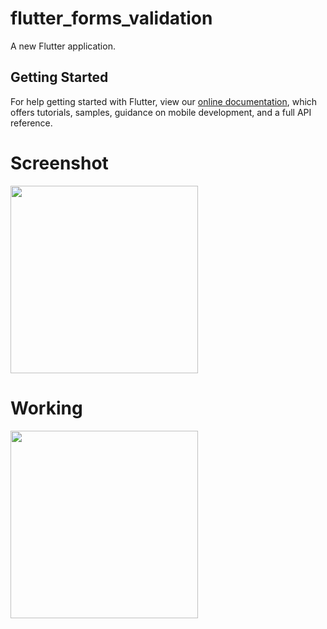 # flutter_forms_validation

A new Flutter application.

## Getting Started

For help getting started with Flutter, view our
[online documentation](https://flutter.dev/docs), which offers tutorials,
samples, guidance on mobile development, and a full API reference.

# Screenshot

<img src="https://user-images.githubusercontent.com/73339220/104455570-4fc48a00-55c9-11eb-9d68-83cd2ca21c77.jpg" width=300 />

# Working

<img src="https://user-images.githubusercontent.com/73339220/104455579-53581100-55c9-11eb-84cf-112c868864be.gif" width=300 />
